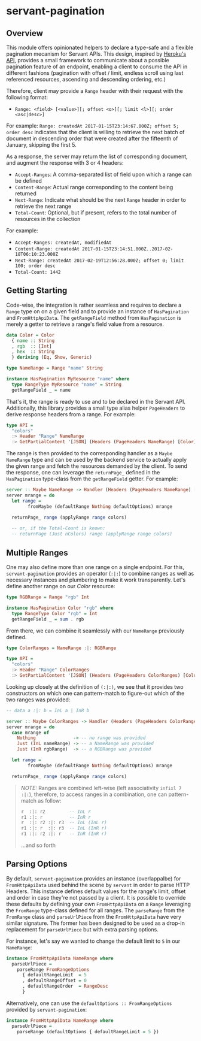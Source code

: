 # servant-pagination

## Overview

This module offers opinionated helpers to declare a type-safe and a flexible pagination
mecanism for Servant APIs. This design, inspired by [Heroku's API](https://devcenter.heroku.com/articles/platform-api-reference#ranges),
provides a small framework to communicate about a possible pagination feature of an endpoint,
enabling a client to consume the API in different fashions (pagination with offset / limit,
endless scroll using last referenced resources, ascending and descending ordering, etc.)

Therefore, client may provide a `Range` header with their request with the following format:

- `Range: <field> [<value>][; offset <o>][; limit <l>][; order <asc|desc>]`

For example: `Range: createdAt 2017-01-15T23:14:67.000Z; offset 5; order desc` indicates that
the client is willing to retrieve the next batch of document in descending order that were
created after the fifteenth of January, skipping the first 5.

As a response, the server may return the list of corresponding document, and augment the
response with 3 or 4 headers:

- `Accept-Ranges`: A comma-separated list of field upon which a range can be defined
- `Content-Range`: Actual range corresponding to the content being returned
- `Next-Range`: Indicate what should be the next `Range` header in order to retrieve the next range
- `Total-Count`: Optional, but if present, refers to the total number of resources in the collection

For example:

- `Accept-Ranges: createdAt, modifiedAt`
- `Content-Range: createdAt 2017-01-15T23:14:51.000Z..2017-02-18T06:10:23.000Z`
- `Next-Range: createdAt 2017-02-19T12:56:28.000Z; offset 0; limit 100; order desc`
- `Total-Count: 1442`


## Getting Starting

Code-wise, the integration is rather seamless and requires to declare a `Range` type on
on a given field and to provide an instance of `HasPagination` and `FromHttpApiData`. 
The `getRangeField` method from `HasPagination` is merely a getter to retrieve
a range's field value from a resource. 

```hs
data Color = Color
  { name :: String
  , rgb  :: [Int]
  , hex  :: String
  } deriving (Eq, Show, Generic)

type NameRange = Range "name" String

instance HasPagination MyResource "name" where
  type RangeType MyResource "name" = String
  getRangeField _ = name
```

That's it, the range is ready to use and to be declared in the Servant API. Additionally,
this library provides a small type alias helper `PageHeaders` to derive response headers from
a range. For example:

```hs
type API =
  "colors"
  :> Header "Range" NameRange
  :> GetPartialContent '[JSON] (Headers (PageHeaders NameRange) [Color])
```

The range is then provided to the corresponding handler as a `Maybe NameRange` type and can be
used by the backend service to actually apply the given range and fetch the resources demanded
by the client. To send the response, one can leverage the `returnPage_` defined in the
`HasPagination` type-class from the `getRangeField` getter. For example:

```hs
server :: Maybe NameRange -> Handler (Headers (PageHeaders NameRange) [Color])
server mrange = do
  let range =
        fromMaybe (defaultRange Nothing defaultOptions) mrange

  returnPage_ range (applyRange range colors)
  
  -- or, if the Total-Count is known:
  -- returnPage (Just nColors) range (applyRange range colors)
```


## Multiple Ranges

One may also define more than one range on a single endpoint. For this, `servant-pagination`
provides an operator (`:|:`) to combine ranges as well as necessary instances and plumbering 
to make it work transparently. Let's define another range on our *Color* resource:

```hs
type RGBRange = Range "rgb" Int

instance HasPagination Color "rgb" where
  type RangeType Color "rgb" = Int
  getRangeField _ = sum . rgb
```

From there, we can combine it seamlessly with our `NameRange` previously defined.

```hs
type ColorRanges = NameRange :|: RGBRange

type API =
  "colors"
  :> Header "Range" ColorRanges
  :> GetPartialContent '[JSON] (Headers (PageHeaders ColorRanges) [Color])
```

Looking up closely at the definition of `(:|:)`, we see that it provides two constructors on
which one can pattern-match to figure-out which of the two ranges was provided:

```hs
-- data a :|: b = InL a | InR b

server :: Maybe ColorRanges -> Handler (Headers (PageHeaders ColorRanges) [Color])
server mrange = do
  case mrange of
    Nothing              -> -- no range was provided
    Just (InL nameRange) -> -- a NameRange was provided
    Just (InR rgbRange)  -> -- a RGBRange was provided

  let range =
        fromMaybe (defaultRange Nothing defaultOptions) mrange

  returnPage_ range (applyRange range colors)
```

> *NOTE:* Ranges are combined left-wise (left associativity `infixl 7 :|:`), therefore, 
> to access ranges in a combination, one can pattern-match as follow:
>
> ```hs
> r  :|: r2         -- InL r        
> r1 :|: r          -- InR r      
> r  :|: r2 :|: r3  -- InL (InL r)
> r1 :|: r  :|: r3  -- InL (InR r)
> r1 :|: r2 :|: r   -- InR (InR r)
> ```
> ...and so forth


## Parsing Options

By default, `servant-pagination` provides an instance (overlappalbe) for `FromHttpApiData`
used behind the scene by `servant` in order to parse HTTP Headers. This instance defines 
default values for the range's limit, offset and order in case they're not passed by a client. 
It is possible to override these defaults by defining your own `FromHttpApiData` on a `Range`
leveraging the `FromRange` type-class defined for all ranges. The `parseRange` from the
`FromRange` class and `parseUrlPiece` from the `FromHttpApiData` have very similar signature.
The former has been designed to be used as a drop-in replacement for `parseUrlPiece` but with 
extra parsing options. 

For instance, let's say we wanted to change the default limit to `5` in our `NameRange`:

```hs
instance FromHttpApiData NameRange where
  parseUrlPiece =
    parseRange FromRangeOptions 
      { defaultRangeLimit  = 5
      , defaultRangeOffset = 0
      , defaultRangeOrder  = RangeDesc
      }
```

Alternatively, one can use the `defaultOptions :: FromRangeOptions` provided by
`servant-pagination`:


```hs
instance FromHttpApiData NameRange where
  parseUrlPiece =
    parseRange (defaultOptions { defaultRangeLimit = 5 })
```
